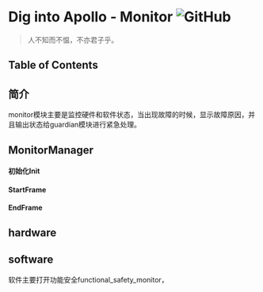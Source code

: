 # Dig into Apollo - Monitor ![GitHub](https://img.shields.io/github/license/daohu527/Dig-into-Apollo.svg?style=popout)  

> 人不知而不愠，不亦君子乎。  

## Table of Contents


<a name="introduction" />

## 简介
monitor模块主要是监控硬件和软件状态，当出现故障的时候，显示故障原因，并且输出状态给guardian模块进行紧急处理。  

## MonitorManager

#### 初始化Init


#### StartFrame


#### EndFrame


## hardware


## software
软件主要打开功能安全functional_safety_monitor，
